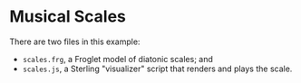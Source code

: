# Musical Scales 

There are two files in this example:
* `scales.frg`, a Froglet model of diatonic scales; and 
* `scales.js`, a Sterling "visualizer" script that renders and plays the scale. 
